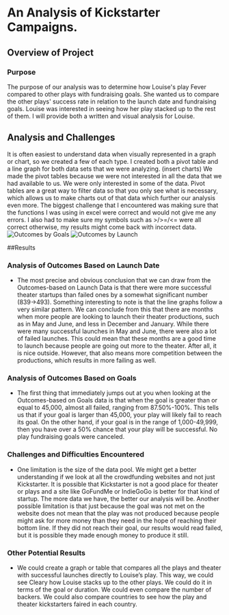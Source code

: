 # An Analysis of Kickstarter Campaigns.
## Overview of Project
### Purpose

The purpose of our analysis was to determine how Louise's play Fever compared to other plays with fundraising goals. She wanted us to compare the other plays' success rate in relation to the launch date and fundraising goals. Louise was interested in seeing how her play stacked up to the rest of them. I will provide both a written and visual analysis for Louise.

## Analysis and Challenges

It is often easiest to understand data when visually represented in a graph or chart, so we created a few of each type. I created both a pivot table and a line graph for both data sets that we were analyzing. (insert charts) We made the pivot tables because we were not interested in all the data that we had available to us. We were only interested in some of the data. Pivot tables are a great way to filter data so that you only see what is necessary, which allows us to make charts out of that data which further our analysis even more. The biggest challenge that I encountered was making sure that the functions I was using in excel were correct and would not give me any errors. I also had to make sure my symbols such as >/>=/<= were all correct otherwise, my results might come back with incorrect data.    
![Outcomes by Goals](https://user-images.githubusercontent.com/75695931/108108662-e66be700-705e-11eb-96d6-9c3f1d9ba259.png)
![Outcomes by Launch](https://user-images.githubusercontent.com/75695931/108108738-026f8880-705f-11eb-8851-c35a4c0941fb.png)

##Results
### Analysis of Outcomes Based on Launch Date
-	The most precise and obvious conclusion that we can draw from the Outcomes-based on Launch Data is that there were more successful theater startups than failed ones by a somewhat significant number (839->493). Something interesting to note is that the line graphs follow a very similar pattern. We can conclude from this that there are months when more people are looking to launch their theater productions, such as in May and June, and less in December and January. While there were many successful launches in May and June, there were also a lot of failed launches. This could mean that these months are a good time to launch because people are going out more to the theater. After all, it is nice outside. However, that also means more competition between the productions, which results in more failing as well. 

### Analysis of Outcomes Based on Goals
-	The first thing that immediately jumps out at you when looking at the Outcomes-based on Goals data is that when the goal is greater than or equal to 45,000, almost all failed, ranging from 87.50%-100%. This tells us that if your goal is larger than 45,000, your play will likely fail to reach its goal. On the other hand, if your goal is in the range of 1,000-49,999, then you have over a 50% chance that your play will be successful. No play fundraising goals were canceled. 

### Challenges and Difficulties Encountered
-	One limitation is the size of the data pool. We might get a better understanding if we look at all the crowdfunding websites and not just Kickstarter. It is possible that Kickstarter is not a good place for theater or plays and a site like GoFundMe or IndieGoGo is better for that kind of startup. The more data we have, the better our analysis will be. Another possible limitation is that just because the goal was not met on the website does not mean that the play was not produced because people might ask for more money than they need in the hope of reaching their bottom line. If they did not reach their goal, our results would read failed, but it is possible they made enough money to produce it still. 
### Other Potential Results
-	We could create a graph or table that compares all the plays and theater with successful launches directly to Louise’s play. This way, we could see Cleary how Louise stacks up to the other plays. We could do it in terms of the goal or duration. We could even compare the number of backers. We could also compare countries to see how the play and theater kickstarters faired in each country. 
